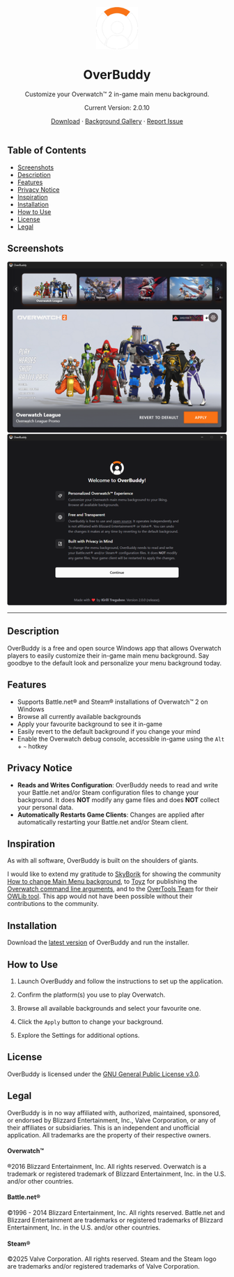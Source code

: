 <div align="center">
    <img width="96px" height="96px" src="src-tauri/icons/128x128@2x.png">
    <h1>OverBuddy</h1>
    <p>Customize your Overwatch™ 2 in-game main menu background.</p>
    <p>Current Version: 2.0.10</p>
    <div>
      <a href="https://github.com/KirillTregubov/OverBuddy/releases/latest">Download</a>
      ·
      <a href="https://kirilltregubov.com/overbuddy#gallery">Background Gallery</a>
      ·
      <a href="https://github.com/KirillTregubov/OverBuddy/issues/new">Report Issue</a>
    </div>
</div>
<br />

## Table of Contents

- [Screenshots](#screenshots)
- [Description](#description)
- [Features](#features)
- [Privacy Notice](#privacy-notice)
- [Inspiration](#inspiration)
- [Installation](#installation)
- [How to Use](#how-to-use)
- [License](#license)
- [Legal](#legal)

## Screenshots

![Screenshot of App with background selector](screenshots/screenshot-2.png)
![Screenshot of App Setup Screen](screenshots/screenshot-1.png)

---

## Description

OverBuddy is a free and open source Windows app that allows Overwatch players to easily customize their in-game main menu background. Say goodbye to the default look and personalize your menu background today.

## Features

- Supports Battle.net® and Steam® installations of Overwatch™ 2 on Windows
- Browse all currently available backgrounds
- Apply your favourite background to see it in-game
- Easily revert to the default background if you change your mind
- Enable the Overwatch debug console, accessible in-game using the `Alt` + `~` hotkey

## Privacy Notice

- **Reads and Writes Configuration**: OverBuddy needs to read and write your Battle.net and/or Steam configuration files to change your background. It does **NOT** modify any game files and does **NOT** collect your personal data.
- **Automatically Restarts Game Clients**: Changes are applied after automatically restarting your Battle.net and/or Steam client.

## Inspiration

As with all software, OverBuddy is built on the shoulders of giants.

I would like to extend my gratitude to [SkyBorik](https://steamcommunity.com/id/MRPRP30) for showing the community [How to change Main Menu background](https://web.archive.org/web/20250124072732/https://steamcommunity.com/sharedfiles/filedetails/?id=3099694051), to [Toyz](https://github.com/Toyz) for publishing the [Overwatch command line arguments](https://gist.github.com/Toyz/30e6fd504c713511f67f1a607025b0bc), and to the [OverTools Team](https://github.com/overtools) for their [OWLib tool](https://github.com/overtools/OWLib). This app would not have been possible without their contributions to the community.

## Installation

Download the [latest version](https://github.com/KirillTregubov/OverBuddy/releases/latest) of OverBuddy and run the installer.

## How to Use

1. Launch OverBuddy and follow the instructions to set up the application.

2. Confirm the platform(s) you use to play Overwatch.

3. Browse all available backgrounds and select your favourite one.

4. Click the `Apply` button to change your background.

5. Explore the Settings for additional options.

## License

OverBuddy is licensed under the [GNU General Public License v3.0](LICENSE).

## Legal

OverBuddy is in no way affiliated with, authorized, maintained, sponsored, or endorsed by Blizzard Entertainment, Inc., Valve Corporation, or any of their affiliates or subsidiaries. This is an independent and unofficial application. All trademarks are the property of their respective owners.

#### Overwatch™

®2016 Blizzard Entertainment, Inc. All rights reserved. Overwatch is a trademark or registered trademark of Blizzard Entertainment, Inc. in the U.S. and/or other countries.

#### Battle.net®

©1996 - 2014 Blizzard Entertainment, Inc. All rights reserved. Battle.net and Blizzard Entertainment are trademarks or registered trademarks of Blizzard Entertainment, Inc. in the U.S. and/or other countries.

#### Steam®

©2025 Valve Corporation. All rights reserved. Steam and the Steam logo are trademarks and/or registered trademarks of Valve Corporation.
